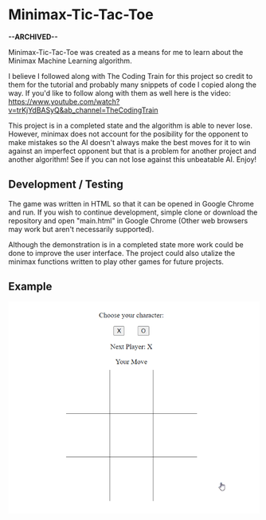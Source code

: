 # Minimax-Tic-Tac-Toe

**--ARCHIVED--**

Minimax-Tic-Tac-Toe was created as a means for me to learn about the Minimax Machine Learning algorithm.

I believe I followed along with The Coding Train for this project so credit to them for the tutorial and probably many snippets of code I copied along the way.
If you'd like to follow along with them as well here is the video:
https://www.youtube.com/watch?v=trKjYdBASyQ&ab_channel=TheCodingTrain

This project is in a completed state and the algorithm is able to never lose. However, minimax does not account for the posibility for the opponent to make mistakes so the AI doesn't always make the best moves for it to win against an imperfect opponent but that is a problem for another project and another algorithm! See if you can not lose against this unbeatable AI. Enjoy!


## Development / Testing

The game was written in HTML so that it can be opened in Google Chrome and run. If you wish to continue development, simple clone or download the repository and open "main.html" in Google Chrome (Other web browsers may work but aren't necessarily supported).

Although the demonstration is in a completed state more work could be done to improve the user interface. The project could also utalize the minimax functions written to play other games for future projects.

## Example

![alt text](minimax-tic-tac-toedemo.gif "Demonstration of Minimax-tic-tac-toe (GIF)")